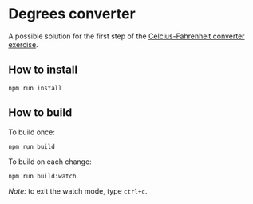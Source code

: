 # Degrees converter

A possible solution for the first step of the [Celcius-Fahrenheit converter exercise](https://powercoders-switzerland.github.io/2021-1-web-dev/02-typescript/slides.html#/exercise-1-celcius-fahrenheit-converter).

## How to install

```
npm run install
```

## How to build

To build once:

```
npm run build
```

To build on each change:

```
npm run build:watch
```

_Note:_ to exit the watch mode, type `ctrl+c`.
